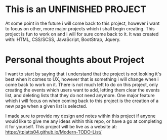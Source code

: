 # This is an UNFINISHED PROJECT

At some point in the future i will come back to this project, however i want to focus on other, more major projects which i shall begin creating.
This project is fun to work on and i will for sure come back to it.
It was created with: HTML, CSS/SCSS, JavaScript, BootStrap, Jquery.

# Personal thoughts about Project

I want to start by saying that i understand that the project is not looking it's best when it comes to UX, however that is something i will change when i come back to work on it.
There is not much left to do on this project, only creating the events which users want to add, letting them clear the events list, and deleting lists that they do not need anymore.
One major feature which i will focus on when coming back to this project is the creation of a new page when a given list is selected.

I made sure to provide my design and notes within this project if anyone would like to give me any ideas within this repo, or have a go at completing it for yourself.
This project will be live as a website at: https://tplatts04.github.io/Modern-TODO-List/
